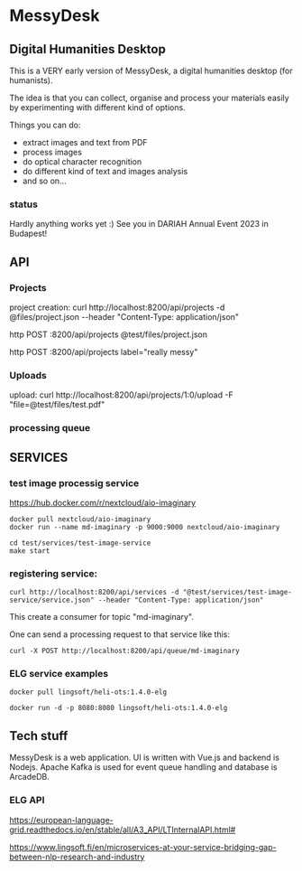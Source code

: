 # MessyDesk

## Digital Humanities Desktop

This is a VERY early version of MessyDesk, a digital humanities desktop (for humanists).

The idea is that you can collect, organise and process your materials easily by experimenting with different kind of options.

Things you can do:
- extract images and text from PDF
- process images
- do optical character recognition
- do different kind of text and images analysis
- and so on... 

### status

Hardly anything works yet :)
See you in DARIAH Annual Event 2023 in Budapest!



## API

### Projects

project creation:
curl  http://localhost:8200/api/projects -d @files/project.json --header "Content-Type: application/json"

http POST :8200/api/projects @test/files/project.json

http POST :8200/api/projects label="really messy"

### Uploads

upload:
curl http://localhost:8200/api/projects/1:0/upload -F "file=@test/files/test.pdf" 


### processing queue



## SERVICES



### test image processig service

https://hub.docker.com/r/nextcloud/aio-imaginary

    docker pull nextcloud/aio-imaginary
    docker run --name md-imaginary -p 9000:9000 nextcloud/aio-imaginary 

    cd test/services/test-image-service
    make start


### registering service:

    curl http://localhost:8200/api/services -d "@test/services/test-image-service/service.json" --header "Content-Type: application/json"

This create a consumer for topic "md-imaginary". 

One can send a processing request to that service like this:

    curl -X POST http://localhost:8200/api/queue/md-imaginary



### ELG service examples

    docker pull lingsoft/heli-ots:1.4.0-elg

    docker run -d -p 8080:8080 lingsoft/heli-ots:1.4.0-elg

## Tech stuff

MessyDesk is a web application. UI is written with Vue.js and backend is Nodejs. Apache Kafka is used for event queue handling and database is ArcadeDB.


### ELG API

https://european-language-grid.readthedocs.io/en/stable/all/A3_API/LTInternalAPI.html#

https://www.lingsoft.fi/en/microservices-at-your-service-bridging-gap-between-nlp-research-and-industry